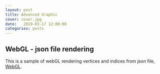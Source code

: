 ```yaml
---
layout: post
title: Advenced Graphic
cover: cover.jpg
date:   2019-03-17 12:00:00
categories: posts
---
```


## WebGL - json file rendering

This is a sample of webGL rendering vertices and indices from json file, [WebGL](http://timthegod.github.io/WebGL).


